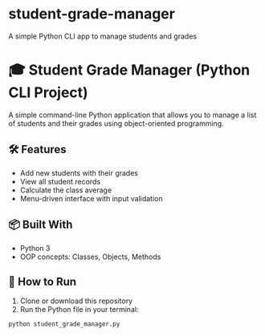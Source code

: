 # student-grade-manager
A simple Python CLI app to manage students and grades

# 🎓 Student Grade Manager (Python CLI Project)

A simple command-line Python application that allows you to manage a list of students and their grades using object-oriented programming.

## 🛠 Features

- Add new students with their grades
- View all student records
- Calculate the class average
- Menu-driven interface with input validation

## 📦 Built With

- Python 3
- OOP concepts: Classes, Objects, Methods

## 🚀 How to Run

1. Clone or download this repository
2. Run the Python file in your terminal:

```bash
python student_grade_manager.py

